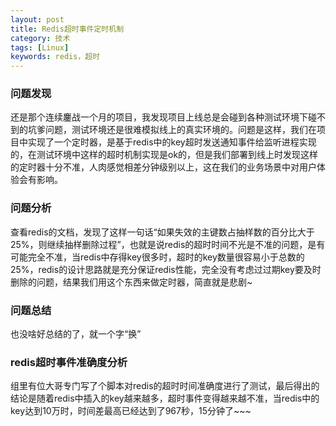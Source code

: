 ```yaml
---
layout: post
title: Redis超时事件定时机制
category: 技术
tags: [Linux] 
keywords: redis，超时
---
```


### 问题发现

还是那个连续鏖战一个月的项目，我发现项目上线总是会碰到各种测试环境下碰不到的坑爹问题，测试环境还是很难模拟线上的真实环境的。问题是这样，我们在项目中实现了一个定时器，是基于redis中的key超时发送通知事件给监听进程实现的，在测试环境中这样的超时机制实现是ok的，但是我们部署到线上时发现这样的定时器十分不准，人肉感觉相差分钟级别以上，这在我们的业务场景中对用户体验会有影响。

### 问题分析

查看redis的文档，发现了这样一句话“如果失效的主键数占抽样数的百分比大于25%，则继续抽样删除过程”，也就是说redis的超时时间不光是不准的问题，是有可能完全不准，当redis中存得key很多时，超时的key数量很容易小于总数的25%，redis的设计思路就是充分保证redis性能，完全没有考虑过过期key要及时删除的问题，结果我们用这个东西来做定时器，简直就是悲剧~

### 问题总结

也没啥好总结的了，就一个字“换”

### redis超时事件准确度分析

组里有位大哥专门写了个脚本对redis的超时时间准确度进行了测试，最后得出的结论是随着redis中插入的key越来越多，超时事件变得越来越不准，当redis中的key达到10万时，时间差最高已经达到了967秒，15分钟了~~~
